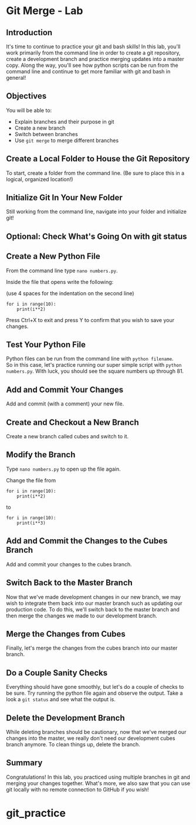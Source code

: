 
# Git Merge - Lab

## Introduction

It's time to continue to practice your git and bash skills! In this lab, you'll work primarily from the command line in order to create a git repository, create a development branch and practice merging updates into a master copy. Along the way, you'll see how python scripts can be run from the command line and continue to get more familiar with git and bash in general!

## Objectives

You will be able to:
    
* Explain branches and their purpose in git
* Create a new branch
* Switch between branches
* Use `git merge` to merge different branches

## Create a Local Folder to House the Git Repository

To start, create a folder from the command line. (Be sure to place this in a logical, organized location!)

## Initialize Git In Your New Folder

Still working from the command line, navigate into your folder and initialize git!

## Optional: Check What's Going On with git status

## Create a New Python File

From the command line type `nano numbers.py`.

Inside the file that opens write the following:

(use 4 spaces for the indentation on the second line)
```
for i in range(10):
    print(i**2)
```

Press Ctrl+X to exit and press Y to confirm that you wish to save your changes.

## Test Your Python File

Python files can be run from the command line with `python filename`.   
So in this case, let's practice running our super simple script with `python numbers.py`.
With luck, you should see the square numbers up through 81.

## Add and Commit Your Changes

Add and commit (with a comment) your new file.

## Create and Checkout a New Branch

Create a new branch called cubes and switch to it.

## Modify the Branch

Type `nano numbers.py` to open up the file again.

Change the file from

```
for i in range(10):
    print(i**2)
```

to

```
for i in range(10):
    print(i**3)
```

## Add and Commit the Changes to the Cubes Branch

Add and commit your changes to the cubes branch.

## Switch Back to the Master Branch

Now that we've made development changes in our new branch, we may wish to integrate them back into our master branch such as updating our production code. To do this, we'll switch back to the master branch and then merge the changes we made to our development branch.

## Merge the Changes from Cubes

Finally, let's merge the changes from the cubes branch into our master branch.

## Do a Couple Sanity Checks

Everything should have gone smoothly, but let's do a couple of checks to be sure. Try running the python file again and observe the output. Take a look a `git status` and see what the output is.

## Delete the Development Branch

While deleting branches should be cautionary, now that we've merged our changes into the master, we really don't need our development cubes branch anymore. To clean things up, delete the branch.

## Summary

Congratulations! In this lab, you practiced using multiple branches in git and merging your changes together. What's more, we also saw that you can use git locally with no remote connection to GitHub if you wish!
# git_practice
